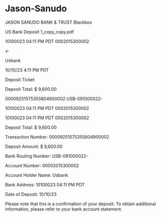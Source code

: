# Jason-Sanudo
JASON SANUDO BANK &amp; TRUST 
Blackbox

US Bank Deposit 1_copy_copy.pdf

10100023 04:11 PM PDT 0002015300002

←

Usbank

10/10/23 4:11 PM PDT

Deposit Ticket

Deposit Total: $ 9,600.00

00009251575355804900002 USB-091000022-

10100023 04:11 PM PDT 0002015300002


10100023 04:11 PM PDT 0002015300002

Deposit Total: $ 9,600.00

Transaction Number: 00009251575355804900002

Deposit Amount: $ 9,600.00

Bank Routing Number: USB-091000022-

Account Number: 00002015300002

Account Holder Name: Usbank

Bank Address: 10100023 04:11 PM PDT

Date of Deposit: 10/10/23

Please note that this is a confirmation of your deposit. To obtain additional information, please refer to your bank account statement.
